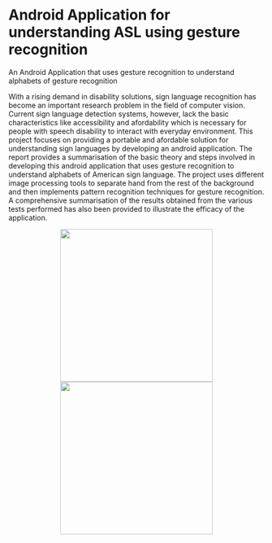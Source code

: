 # Android Application for understanding ASL using gesture recognition
An Android Application that uses gesture recognition to understand alphabets of gesture recognition 

 With a rising demand in disability solutions, sign language recognition has become an important research problem in the field of computer vision. Current sign language detection systems, however, lack the basic characteristics like accessibility and afordability which is necessary for people with speech disability to interact with everyday environment. This project focuses on providing a portable and afordable solution for understanding sign languages by developing an android application. The report provides a summarisation of the basic theory and steps involved in developing this android application that uses gesture recognition to understand alphabets of American sign language. The project uses different image processing tools to separate hand from the rest of the background and then implements pattern recognition techniques for gesture recognition. A comprehensive summarisation of the results obtained from the various tests performed has also been provided to illustrate the efficacy of the application.

<p align="center">
  <img src="https://github.com/vishishttiwari/Android-Application-for-understanding-ASL-using-gesture-recognition/blob/master/gradle/wrapper/Android_1.png" width="300">
  <img src="https://github.com/vishishttiwari/Android-Application-for-understanding-ASL-using-gesture-recognition/blob/master/gradle/wrapper/Android_2.png" width="300">
</p>
